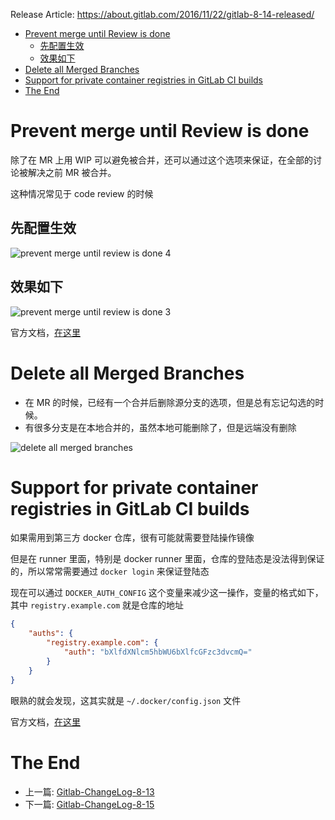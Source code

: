 Release Article: https://about.gitlab.com/2016/11/22/gitlab-8-14-released/

<!-- TOC -->

- [Prevent merge until Review is done](#prevent-merge-until-review-is-done)
  - [先配置生效](#先配置生效)
  - [效果如下](#效果如下)
- [Delete all Merged Branches](#delete-all-merged-branches)
- [Support for private container registries in GitLab CI builds](#support-for-private-container-registries-in-gitlab-ci-builds)
- [The End](#the-end)

<!-- /TOC -->

# Prevent merge until Review is done

除了在 MR 上用 WIP 可以避免被合并，还可以通过这个选项来保证，在全部的讨论被解决之前 MR 被合并。

这种情况常见于 code review 的时候

## 先配置生效

![prevent merge until review is done 4](http://om4h4iqhe.bkt.clouddn.com/prevent-merge-until-review-is-done-6.jpg)

## 效果如下

![prevent merge until review is done 3](http://om4h4iqhe.bkt.clouddn.com/prevent-merge-until-review-is-done-7.jpg)

官方文档，[在这里](https://docs.gitlab.com/ee/user/discussions/index.html#only-allow-merge-requests-to-be-merged-if-all-discussions-are-resolved)

# Delete all Merged Branches

 - 在 MR 的时候，已经有一个合并后删除源分支的选项，但是总有忘记勾选的时候。
 - 有很多分支是在本地合并的，虽然本地可能删除了，但是远端没有删除

![delete all merged branches](http://om4h4iqhe.bkt.clouddn.com/delete-all-merged-branches.gif)

# Support for private container registries in GitLab CI builds

如果需用到第三方 docker 仓库，很有可能就需要登陆操作镜像

但是在 runner 里面，特别是 docker runner 里面，仓库的登陆态是没法得到保证的，所以常常需要通过 `docker login` 来保证登陆态

现在可以通过 `DOCKER_AUTH_CONFIG` 这个变量来减少这一操作，变量的格式如下，其中 `registry.example.com` 就是仓库的地址

```json
{
    "auths": {
        "registry.example.com": {
            "auth": "bXlfdXNlcm5hbWU6bXlfcGFzc3dvcmQ="
        }
    }
}
```

眼熟的就会发现，这其实就是 `~/.docker/config.json` 文件

官方文档，[在这里](https://docs.gitlab.com/runner/configuration/advanced-configuration.html#using-a-private-container-registry)

# The End

 - 上一篇: [Gitlab-ChangeLog-8-13](https://github.com/yidinghan/blog/blob/master/Gitlab-ChangeLog-8-13.md)
 - 下一篇: [Gitlab-ChangeLog-8-15](https://github.com/yidinghan/blog/blob/master/Gitlab-ChangeLog-8-15.md)